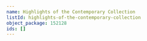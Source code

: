 ```yaml
---
name: Highlights of the Contemporary Collection
listId: highlights-of-the-contemporary-collection
object_package: 152128
ids: []
---
```


